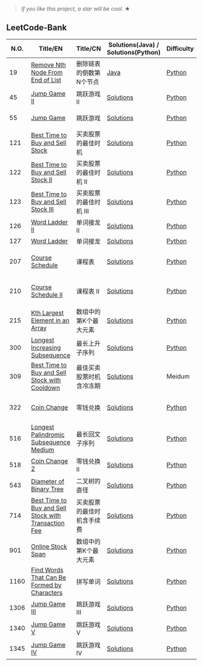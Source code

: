 
> _If you like this project, a star will be cool._ &#9733;

## LeetCode-Bank
|  N.O.  |      Title/EN|    Title/CN   |   Solutions(Java) / Solutions(Python)              | Difficulty  | Tag  |Subject | MEMO|
|-----|----------------|---------------|---------------|-------------|-------------|---------------|---------------|
|19| [Remove Nth Node From End of List](https://leetcode-cn.com/problems/remove-nth-node-from-end-of-list/) | 删除链表的倒数第N个节点 | [Java](NULL)| [Python](../master/src/main/python/com/frankcooper/bank/_19.java) |Medium|Two Pointers | |  |
|45| [Jump Game II](https://leetcode-cn.com/problems/jump-game-ii/) | 跳跃游戏 II| [Solutions](../master/src/main/java/com/frankcooper/bank/_45.java) | [Python](../master/src/main/python/com/frankcooper/bank/)|Hard| Greedy,DP| 跳跃游戏|  |
|55| [Jump Game](https://leetcode-cn.com/problems/jump-game/) | 跳跃游戏| [Solutions](../master/src/main/java/com/frankcooper/bank/_55.java)| [Python](../master/src/main/python/com/frankcooper/bank/)|Meidum| Greedy,DP| 跳跃游戏|  |
|121| [Best Time to Buy and Sell Stock](https://leetcode-cn.com/problems/best-time-to-buy-and-sell-stock/) | 买卖股票的最佳时机| [Solutions](../master/src/main/java/com/frankcooper/bank/_121.java)| [Python](../master/src/main/python/com/frankcooper/bank/)|Meidum| Greedy,DP| 股票|  |
|122| [Best Time to Buy and Sell Stock II](https://leetcode-cn.com/problems/best-time-to-buy-and-sell-stock-ii/) | 买卖股票的最佳时机 II| [Solutions](../master/src/main/java/com/frankcooper/bank/_122.java)| [Python](../master/src/main/python/com/frankcooper/bank/)|Meidum| Greedy,DP| 股票|  |
|123| [Best Time to Buy and Sell Stock III](https://leetcode-cn.com/problems/best-time-to-buy-and-sell-stock-iii/) | 买卖股票的最佳时机 III| [Solutions](../master/src/main/java/com/frankcooper/bank/_123.java)| [Python](../master/src/main/python/com/frankcooper/bank/)|Hard| Greedy,DP| 股票|  |
|126| [Word Ladder II](https://leetcode-cn.com/problems/word-ladder-ii/) | 单词接龙 II| [Solutions](../master/src/main/java/com/frankcooper/bank/_126.java)| [Python](../master/src/main/python/com/frankcooper/bank/)|Hard| DFS,BFS,Graph| | DFS+BFS双向搜索待完善 |
|127| [Word Ladder](https://leetcode-cn.com/problems/word-ladder/) | 单词接龙| [Solutions](../master/src/main/java/com/frankcooper/bank/_127.java)| [Python](../master/src/main/python/com/frankcooper/bank/)|Meidum| BFS,Graph| | |
|207| [Course Schedule](https://leetcode-cn.com/problems/course-schedule/) | 课程表| [Solutions](../master/src/main/java/com/frankcooper/bank/_207.java)| [Python](../master/src/main/python/com/frankcooper/bank/)|Meidum| BFS,Graph| 拓扑排序,入度表| |
|210| [Course Schedule II](https://leetcode-cn.com/problems/course-schedule-ii/) | 课程表 II| [Solutions](../master/src/main/java/com/frankcooper/bank/_210.java)| [Python](../master/src/main/python/com/frankcooper/bank/)|Meidum| BFS,Graph| 拓扑排序,入度表 | | 
|215| [Kth Largest Element in an Array](https://leetcode-cn.com/problems/kth-largest-element-in-an-array/) |数组中的第K个最大元素| [Solutions](../master/src/main/java/com/frankcooper/bank/_215.java)| [Python](../master/src/main/python/com/frankcooper/bank/)|Meidum| Heap| K系列,数组 | | 
|300| [Longest Increasing Subsequence](https://leetcode-cn.com/problems/longest-increasing-subsequence/) |最长上升子序列| [Solutions](../master/src/main/java/com/frankcooper/bank/_300.java)| [Python](../master/src/main/python/com/frankcooper/bank/)|Meidum| DP| 上升，子序列 | | 
|309| [Best Time to Buy and Sell Stock with Cooldown](https://leetcode-cn.com/problems/best-time-to-buy-and-sell-stock-with-cooldown/) |最佳买卖股票时机含冷冻期| [Solutions](../master/src/main/java/com/frankcooper/bank/_309.java)|Meidum| DP| 股票，冷冻期 | | 
|322| [Coin Change](https://leetcode-cn.com/problems/coin-change/) |零钱兑换| [Solutions](../master/src/main/java/com/frankcooper/bank/_322.java)| [Python](../master/src/main/python/com/frankcooper/bank/)|Meidum| DP| 零钱,背包问题| | 
|516| [Longest Palindromic Subsequence Medium](https://leetcode-cn.com/problems/longest-palindromic-subsequence/) |最长回文子序列| [Solutions](../master/src/main/java/com/frankcooper/bank/_516.java)| [Python](../master/src/main/python/com/frankcooper/bank/)|Meidum| DP| 回文，子序列 | | 
|518| [Coin Change 2](https://leetcode-cn.com/problems/coin-change-2/) |零钱兑换 II| [Solutions](../master/src/main/java/com/frankcooper/bank/_518.java)| [Python](../master/src/main/python/com/frankcooper/bank/)|Meidum| DP| 完全背包 | | 
|543| [Diameter of Binary Tree](https://leetcode-cn.com/problems/diameter-of-binary-tree/) |二叉树的直径| [Solutions](../master/src/main/java/com/frankcooper/bank/_543.java)| [Python](../master/src/main/python/com/frankcooper/bank/)|Easy| DFS| 二叉树 | | 
|714| [Best Time to Buy and Sell Stock with Transaction Fee](https://leetcode-cn.com/problems/best-time-to-buy-and-sell-stock-with-transaction-fee/) |买卖股票的最佳时机含手续费| [Solutions](../master/src/main/java/com/frankcooper/bank/_714.java)| [Python](../master/src/main/python/com/frankcooper/bank/)|Meidum| DP| 股票，交易费用 | | 
|901| [Online Stock Span](https://leetcode-cn.com/problems/online-stock-span/) |数组中的第K个最大元素| [Solutions](../master/src/main/java/com/frankcooper/bank/_901.java)| [Python](../master/src/main/python/com/frankcooper/bank/)|Meidum| Monotonous Stack| 股票系列，单调栈 | | 
|1160| [Find Words That Can Be Formed by Characters](https://leetcode-cn.com/problems/find-words-that-can-be-formed-by-characters/) |拼写单词| [Solutions](../master/src/main/java/com/frankcooper/bank/_1160.java)| [Python](../master/src/main/python/com/frankcooper/bank/)|Easy| Str| 单词 | | 
|1306| [Jump Game III](https://leetcode-cn.com/problems/jump-game-iii/) |跳跃游戏 III| [Solutions](../master/src/main/java/com/frankcooper/bank/_1306.java)| [Python](../master/src/main/python/com/frankcooper/bank/)|Medium|BFS,DFS| 跳跃游戏 | | 
|1340| [Jump Game V](https://leetcode-cn.com/problems/jump-game-v/) |跳跃游戏 V| [Solutions](../master/src/main/java/com/frankcooper/bank/_1340.java)| [Python](../master/src/main/python/com/frankcooper/bank/)|Hard| BFS,Sort| 跳跃游戏 | | 
|1345| [Jump Game IV](https://leetcode-cn.com/problems/jump-game-iv/) |跳跃游戏 IV| [Solutions](../master/src/main/java/com/frankcooper/bank/_1345.java)| [Python](../master/src/main/python/com/frankcooper/bank/)|Hard| BFS,HashMap| 跳跃游戏 | | 





